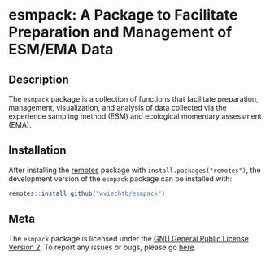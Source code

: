 esmpack: A Package to Facilitate Preparation and Management of ESM/EMA Data
===========================================================================

## Description

The `esmpack` package is a collection of functions that facilitate preparation, management, visualization, and analysis of data collected via the experience sampling method (ESM) and ecological momentary assessment (EMA).

## Installation

After installing the [remotes](https://cran.r-project.org/package=remotes) package with ```install.packages("remotes")```, the development version of the `esmpack` package can be installed with:
```r
remotes::install_github("wviechtb/esmpack")
```

## Meta

The `esmpack` package is licensed under the [GNU General Public License Version 2](http://www.gnu.org/licenses/old-licenses/gpl-2.0.txt). To report any issues or bugs, please go [here](https://github.com/wviechtb/esmpack/issues).
